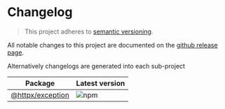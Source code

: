 # Changelog

> This project adheres to [semantic versioning](https://semver.org/).

All notable changes to this project are documented on the [github release page](https://github.com/belgattitude/httpx/releases).

Alternatively changelogs are generated into each sub-project

| Package                                                    | Latest version                                                                 |
|------------------------------------------------------------|--------------------------------------------------------------------------------|
| [@httpx/exception](./packages/exception/CHANGELOG.md) | ![npm](https://img.shields.io/npm/v/@httpx/exception?style=for-the-badge) |

